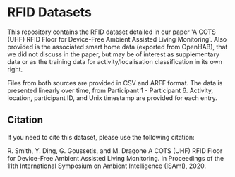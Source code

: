 # RFID Datasets

This repository contains the RFID dataset detailed in our paper 'A COTS (UHF) RFID Floor for Device-Free Ambient Assisted Living Monitoring'. Also provided is the associated smart home data (exported from OpenHAB), that we did not discuss in the paper, but may be of interest as supplementary data or as the training data for activity/localisation classification in its own right.

Files from both sources are provided in CSV and ARFF format. The data is presented linearly over time, from Participant 1 - Participant 6. Activity, location, participant ID, and Unix timestamp are provided for each entry.

## Citation

If you need to cite this dataset, please use the following citation:

R. Smith, Y. Ding, G. Goussetis, and M. Dragone
A COTS (UHF) RFID Floor for Device-Free Ambient Assisted Living Monitoring. In Proceedings of the 11th International Symposium on Ambient Intelligence (ISAmI), 2020.
